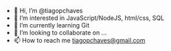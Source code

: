 - 👋 Hi, I’m @tiagopchaves
- 👀 I’m interested in JavaScript/NodeJS, html/css, SQL
- 🌱 I’m currently learning Git
- 💞️ I’m looking to collaborate on ...
- 📫 How to reach me tiagopchaves@gmail.com

<!---
tiagopchaves/tiagopchaves is a ✨ special ✨ repository because its `README.md` (this file) appears on your GitHub profile.
You can click the Preview link to take a look at your changes.
--->
